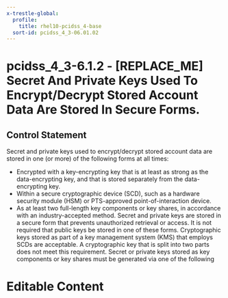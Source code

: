```yaml
---
x-trestle-global:
  profile:
    title: rhel10-pcidss_4-base
  sort-id: pcidss_4_3-06.01.02
---
```


# pcidss_4_3-6.1.2 - \[REPLACE_ME\] Secret And Private Keys Used To Encrypt/Decrypt Stored Account Data Are Stored In Secure Forms.

## Control Statement

Secret and private keys used to encrypt/decrypt stored account data are stored in one
(or more) of the following forms at all times:
- Encrypted with a key-encrypting key that is at least as strong as the data-encrypting
key, and that is stored separately from the data-encrypting key.
- Within a secure cryptographic device (SCD), such as a hardware security module (HSM)
or PTS-approved point-of-interaction device.
- As at least two full-length key components or key shares, in accordance with an
industry-accepted method.
Secret and private keys are stored in a secure form that prevents unauthorized retrieval
or access. It is not required that public keys be stored in one of these forms.
Cryptographic keys stored as part of a key management system (KMS) that employs SCDs are
acceptable. A cryptographic key that is split into two parts does not meet this
requirement. Secret or private keys stored as key components or key shares must be
generated via one of the following

# Editable Content

<!-- Make additions and edits below -->
<!-- The above represents the contents of the control as received by the profile, prior to additions. -->
<!-- If the profile makes additions to the control, they will appear below. -->
<!-- The above markdown may not be edited but you may edit the content below, and/or introduce new additions to be made by the profile. -->
<!-- If there is a yaml header at the top, parameter values may be edited. Use --set-parameters to incorporate the changes during assembly. -->
<!-- The content here will then replace what is in the profile for this control, after running profile-assemble. -->
<!-- The current profile has no added parts for this control, but you may add new ones here. -->
<!-- Each addition must have a heading either of the form ## Control my_addition_name -->
<!-- or ## Part a. (where the a. refers to one of the control statement labels.) -->
<!-- "## Control" parts are new parts added after the statement part. -->
<!-- "## Part" parts are new parts added into the top-level statement part with that label. -->
<!-- Subparts may be added with nested hash levels of the form ### My Subpart Name -->
<!-- underneath the parent ## Control or ## Part being added -->
<!-- See https://oscal-compass.github.io/compliance-trestle/tutorials/ssp_profile_catalog_authoring/ssp_profile_catalog_authoring for guidance. -->

